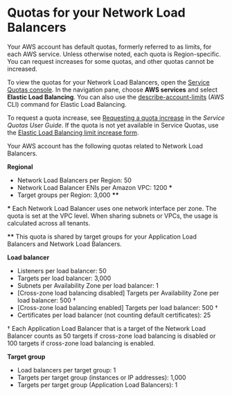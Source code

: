 # Quotas for your Network Load Balancers<a name="load-balancer-limits"></a>

Your AWS account has default quotas, formerly referred to as limits, for each AWS service\. Unless otherwise noted, each quota is Region\-specific\. You can request increases for some quotas, and other quotas cannot be increased\.

To view the quotas for your Network Load Balancers, open the [Service Quotas console](https://console.aws.amazon.com/servicequotas/home)\. In the navigation pane, choose **AWS services** and select **Elastic Load Balancing**\. You can also use the [describe\-account\-limits](https://docs.aws.amazon.com/cli/latest/reference/elbv2/describe-account-limits.html) \(AWS CLI\) command for Elastic Load Balancing\.

To request a quota increase, see [Requesting a quota increase](https://docs.aws.amazon.com/servicequotas/latest/userguide/request-quota-increase.html) in the *Service Quotas User Guide*\. If the quota is not yet available in Service Quotas, use the [Elastic Load Balancing limit increase form](https://console.aws.amazon.com/support/home#/case/create?issueType=service-limit-increase&limitType=service-code-elastic-load-balancers)\.

Your AWS account has the following quotas related to Network Load Balancers\.

**Regional**
+ Network Load Balancers per Region: 50
+ Network Load Balancer ENIs per Amazon VPC: 1200 **\***
+ Target groups per Region: 3,000 **\*\***

**\*** Each Network Load Balancer uses one network interface per zone\. The quota is set at the VPC level\. When sharing subnets or VPCs, the usage is calculated across all tenants\.

**\*\*** This quota is shared by target groups for your Application Load Balancers and Network Load Balancers\.

**Load balancer**
+ Listeners per load balancer: 50
+ Targets per load balancer: 3,000
+ Subnets per Availability Zone per load balancer: 1
+ \[Cross\-zone load balancing disabled\] Targets per Availability Zone per load balancer: 500 †
+ \[Cross\-zone load balancing enabled\] Targets per load balancer: 500 †
+ Certificates per load balancer \(not counting default certificates\): 25

† Each Application Load Balancer that is a target of the Network Load Balancer counts as 50 targets if cross\-zone load balancing is disabled or 100 targets if cross\-zone load balancing is enabled\.

**Target group**
+ Load balancers per target group: 1
+ Targets per target group \(instances or IP addresses\): 1,000
+ Targets per target group \(Application Load Balancers\): 1